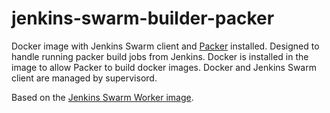 jenkins-swarm-builder-packer
====================

Docker image with Jenkins Swarm client and [Packer](packer.io) installed. Designed to handle running packer build jobs from Jenkins. Docker is installed in the image to allow Packer to build docker images. Docker and Jenkins Swarm client are managed by supervisord.

Based on the [Jenkins Swarm Worker image](https://github.com/carlossg/jenkins-swarm-slave-docker).

